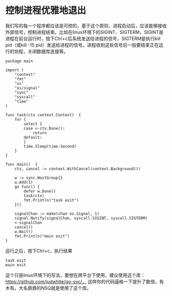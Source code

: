 # 控制进程优雅地退出

我们写的每一个程序都应该是可控的，基于这个原则，进程启动后，应该能够接收外部信号，控制进程结束。比如在linux环境下的SIGINT、SIGTERM，SIGINT是进程在前台运行时，按下Ctrl+c后系统发送给进程的信号，SIGTERM是执行kill pid（或kill -15 pid）发送给进程的信号。进程收到这些信号后一般要结束正在运行的协程，关闭数据库连接等。

```
package main

import (
	"context"
	"fmt"
	"os"
	"os/signal"
	"sync"
	"syscall"
	"time"
)

func task(ctx context.Context)  {
	for {
		select {
		case <-ctx.Done():
			return
		default:
		}
		time.Sleep(time.Second)
	}
}

func main()  {
	ctx, cancel := context.WithCancel(context.Background())

	w := sync.WaitGroup{}
	w.Add(1)
	go func() {
		defer w.Done()
		task(ctx)
		fmt.Println("task exit")
	}()

	signalChan := make(chan os.Signal, 1)
	signal.Notify(signalChan, syscall.SIGINT, syscall.SIGTERM)
	<-signalChan
	cancel()
	w.Wait()
	fmt.Println("main exit")
}

```

运行之后，按下Ctrl+c，执行结果
```
task exit
main exit

```
这个只是linux环境下的写法，要想在跨平台下使用，建议使用这个库： https://github.com/judwhite/go-svc/， 这样你的代码逼格一下提升了数倍，有木有。大名鼎鼎的NSQ就是使用了这个库。